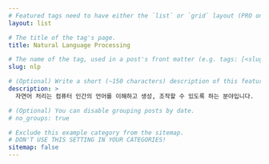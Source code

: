 ```yaml
---
# Featured tags need to have either the `list` or `grid` layout (PRO only).
layout: list

# The title of the tag's page.
title: Natural Language Processing

# The name of the tag, used in a post's front matter (e.g. tags: [<slug>]).
slug: nlp

# (Optional) Write a short (~150 characters) description of this featured tag.
description: >
  자연어 처리는 컴퓨터 인간의 언어를 이해하고 생성, 조작할 수 있도록 하는 분야입니다.

# (Optional) You can disable grouping posts by date.
# no_groups: true

# Exclude this example category from the sitemap.
# DON'T USE THIS SETTING IN YOUR CATEGORIES!
sitemap: false
---
```

